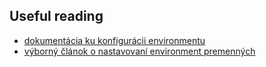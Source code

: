 ## Useful reading
* [dokumentácia ku konfigurácii environmentu](https://docs.cypress.io/api/plugins/configuration-api.html#Switch-between-multiple-configuration-files)
* [výborný článok o nastavovaní environment premenných](https://flaviocopes.com/shell-environment-variables/)